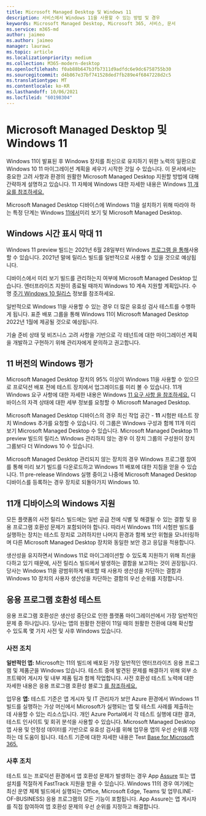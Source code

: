```yaml
---
title: Microsoft Managed Desktop 및 Windows 11
description: 서비스에서 Windows 11을 사용할 수 있는 방법 및 경우
keywords: Microsoft Managed Desktop, Microsoft 365, 서비스, 문서
ms.service: m365-md
author: jaimeo
ms.author: jaimeo
manager: laurawi
ms.topic: article
ms.localizationpriority: medium
ms.collection: M365-modern-desktop
ms.openlocfilehash: f0ab88b647b3fb7311d9adfdc6e9dc6758755b30
ms.sourcegitcommit: d4b867e37bf741528ded7fb289e4f6847228d2c5
ms.translationtype: MT
ms.contentlocale: ko-KR
ms.lasthandoff: 10/06/2021
ms.locfileid: "60198304"
---
```

# <a name="microsoft-managed-desktop-and-windows-11"></a>Microsoft Managed Desktop 및 Windows 11

Windows 11이 발표된 후 Windows 장치를 최신으로 유지하기 위한 노력의 일환으로 Windows 10 11 마이그레이션 계획을 세우기 시작한 것일 수 있습니다. 이 문서에서는 중요한 고려 사항과 환경의 원활한 Microsoft Managed Desktop 지원할 방법에 대해 간략하게 설명하고 있습니다. 11 자체에 Windows 대한 자세한 내용은 Windows [11 개요를 참조하세요.](/windows/whats-new/windows-11)

Microsoft Managed Desktop 디바이스에 Windows 11을 설치하기 위해 따라야 하는 특정 단계는 Windows [11에서](../working-with-managed-desktop/test-win11-mmd.md)미리 보기 및 Microsoft Managed Desktop.

## <a name="timeline-for-windows-11"></a>Windows 시간 표시 막대 11

Windows 11 preview 빌드는 2021년 6월 28일부터 Windows [프로그램 을 통해](/windows-insider/)사용할 수 있습니다. 2021년 말에 릴리스 빌드를 일반적으로 사용할 수 있을 것으로 예상됩니다.

디바이스에서 미리 보기 빌드를 관리하는지 여부에 Microsoft Managed Desktop 있습니다. 엔터프라이즈 지원이 종료될 때까지 Windows 10 계속 지원할 계획입니다. 수명 [주기 Windows 10 릴리스](/windows/release-health/release-information) 정보를 참조하세요.

일반적으로 Windows 11을 사용할 수 있는 경우 더 많은 유효성 검사 테스트를 수행하게 됩니다. 표준 배포 그룹을 통해 Windows 11이 Microsoft Managed Desktop 2022년 1월에 제공될 것으로 예상됩니다.

기술 준비 상태 및 비즈니스 고려 사항을 기반으로 각 테넌트에 대한 마이그레이션 계획을 개발하고 구현하기 위해 관리자에게 문의하고 권고합니다.

## <a name="assessing-pre-release-versions-of-windows-11"></a>11 버전의 Windows 평가

Microsoft Managed Desktop 장치의 95% 이상이 Windows 11을 사용할 수 있으므로 프로덕션 배포 전에 테스트 장치에서 업그레이드를 미리 볼 수 있습니다. 11개 Windows 요구 사항에 대한 자세한 내용은 Windows [11 요구 사항 을 참조하세요.](/windows/whats-new/windows-11-requirements) 디바이스의 자격 상태에 대한 세부 정보를 요청할 수 Microsoft Managed Desktop.

Microsoft Managed Desktop 디바이스의 경우 최신 작업 공간 - **11** 시험판 테스트 장치 Windows 추가를 요청할 수 있습니다. 이 그룹은 Windows 구성과 함께 11개 미리 보기 Microsoft Managed Desktop 수 있습니다. Microsoft Managed Desktop 11 preview 빌드의 릴리스 Windows 관리하지 않는 경우 이 장치 그룹의 구성원이 장치 그룹보다 더 Windows 10 수 있습니다.

Microsoft Managed Desktop 관리되지 않는 장치의 경우 Windows 프로그램 참여를 통해 [](/windows-insider/) 미리 보기 빌드를 다운로드하고 Windows 11 배포에 대한 지침을 얻을 수 있습니다. 11 pre-release Windows 실행 중이고 나중에 Microsoft Managed Desktop 디바이스를 등록하는 경우 장치로 되돌아가지 Windows 10.

## <a name="support-for-pre-release-windows-11-devices"></a>11개 디바이스의 Windows 지원

모든 플랫폼의 사전 릴리스 빌드에는 일반 공급 전에 식별 및 해결될 수 있는 결함 및 응용 프로그램 호환성 문제가 포함되어야 합니다. 따라서 Windows 11의 시험판 빌드를 실행하는 장치는 테스트 장치로 고려하지만 나머지 환경과 함께 보안 위협을 모니터링하며 다른 Microsoft Managed Desktop 장치와 동일한 보안 경고 응답을 적용합니다.

생산성을 유지하면서 Windows 11로 마이그레이션할 수 있도록 지원하기 위해 최선을 다하고 있기 때문에, 사전 릴리스 빌드에서 발생하는 결함을 보고하는 것이 권장됩니다. 당사는 Windows 11을 광범위하게 배포할 때 사용자 생산성을 차단하는 결함과 Windows 10 장치의 사용자 생산성을 차단하는 결함의 우선 순위를 지정합니다.

## <a name="testing-application-compatibility"></a>응용 프로그램 호환성 테스트

응용 프로그램 호환성은 생산성 중단으로 인한 플랫폼 마이그레이션에서 가장 일반적인 문제 중 하나입니다. 당사는 앱의 원활한 전환이 11일 때의 원활한 전환에 대해 확신할 수 있도록 몇 가지 사전 및 사후 Windows 있습니다.

### <a name="proactive-measures"></a>사전 조치

**일반적인 앱:** Microsoft는 11의 빌드에 배포된 가장 일반적인 엔터프라이즈 응용 프로그램 및 제품군을 Windows 있습니다. 테스트 중에 발견된 문제를 해결하기 위해 외부 소프트웨어 게시자 및 내부 제품 팀과 함께 작업합니다. 사전 호환성 테스트 노력에 대한 자세한 내용은 응용 프로그램 호환성 블로그 [를 참조하세요.](https://blogs.windows.com/windowsexperience/2019/01/15/application-compatibility-in-the-windows-ecosystem/)

업무용 **앱:** [](https://www.microsoft.com/en-us/testbase) 테스트 기준은 앱 게시자 및 IT 관리자가 보안 Azure 환경에서 Windows 11 빌드를 실행하는 가상 머신에서 Microsoft가 실행되는 앱 및 테스트 사례를 제출하는 데 사용할 수 있는 리소스입니다. 개인 Azure Portal에서 각 테스트 실행에 대한 결과, 테스트 인사이트 및 회귀 분석을 사용할 수 있습니다. Microsoft Managed Desktop 앱 사용 및 안정성 데이터를 기반으로 유효성 검사를 위해 업무용 앱의 우선 순위를 지정하는 데 도움이 됩니다. 테스트 기준에 대한 자세한 내용은 Test [Base for Microsoft 365.](https://techcommunity.microsoft.com/t5/windows-it-pro-blog/test-base-for-microsoft-365-microsoft-ignite-2021-updates/ba-p/2185566)

### <a name="reactive-measures"></a>사후 조치
테스트 또는 프로덕션 환경에서 앱 호환성 문제가 발생하는 경우 App [Assure](/fasttrack/products-and-capabilities#app-assure) 또는 앱 설치를 적절하게 FastTrack 지원을 받을 수 있습니다. Windows 11의 경우 여기에는 최신 운영 체제 빌드에서 실행되는 Office, Microsoft Edge, Teams 및 업무(LINE-OF-BUSINESS) 응용 프로그램의 모든 기능이 포함됩니다. App Assure는 앱 게시자를 직접 참여하여 앱 호환성 문제의 우선 순위를 지정하고 해결합니다.

